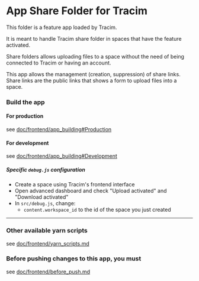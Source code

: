 App Share Folder for Tracim
===================

This folder is a feature app loaded by Tracim.

It is meant to handle Tracim share folder in spaces that have the feature activated.

Share folders allows uploading files to a space without the need of being connected to Tracim or having an account.

This app allows the management (creation, suppression) of share links. Share links are the public links that shows a form to upload files into a space.


### Build the app

#### For production

see [doc/frontend/app_building#Production](../docs/development/app_building.md#production)

#### For development

see [doc/frontend/app_building#Development](../docs/development/app_building.md#development)

##### Specific `debug.js` configuration

- Create a space using Tracim's frontend interface
- Open advanced dashboard and check "Upload activated" and "Download activated"
- In `src/debug.js`, change:
  - `content.workspace_id` to the id of the space you just created

___

### Other available yarn scripts

see [doc/frontend/yarn_scripts.md](../docs/development/yarn_scripts.md)

### Before pushing changes to this app, you must

see [doc/frontend/before_push.md](../docs/development/before_push.md)
